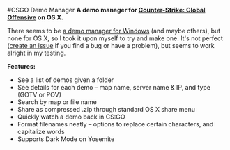 #CSGO Demo Manager
**A demo manager for [Counter-Strike: Global Offensive](http://store.steampowered.com/app/730/) on OS X.**

There seems to be [a demo manager for Windows](http://csgo-demos-manager.com) (and maybe others), but none for OS X, so I took it upon myself to try and make one. It's not perfect ([create an issue](https://github.com/sebj/CSGO-Demo-Manager/issues/new) if you find a bug or have a problem), but seems to work alright in my testing.

**Features:**
* See a list of demos given a folder
* See details for each demo – map name, server name & IP, and type (GOTV or POV)
* Search by map or file name
* Share as compressed .zip through standard OS X share menu
* Quickly watch a demo back in CS:GO
* Format filenames neatly – options to replace certain characters, and capitalize words
* Supports Dark Mode on Yosemite
